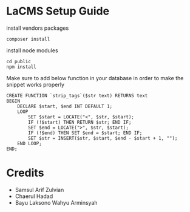 # LaCMS Setup Guide
install vendors packages
```
composer install
```
install node modules
```
cd public
npm install
```
Make sure to add below function in your database in order to make the snippet works properly
```
CREATE FUNCTION `strip_tags`($str text) RETURNS text
BEGIN
    DECLARE $start, $end INT DEFAULT 1;
    LOOP
        SET $start = LOCATE("<", $str, $start);
        IF (!$start) THEN RETURN $str; END IF;
        SET $end = LOCATE(">", $str, $start);
        IF (!$end) THEN SET $end = $start; END IF;
        SET $str = INSERT($str, $start, $end - $start + 1, "");
    END LOOP;
END;
```
# Credits
- Samsul Arif Zulvian
- Chaerul Hadad
- Bayu Laksono Wahyu Arminsyah
